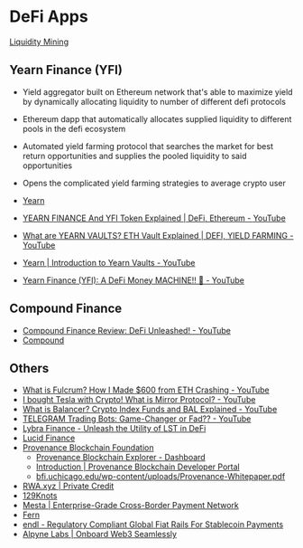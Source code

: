# DeFi Apps

[Liquidity Mining](decentralized-applications/liquidity-mining.md)

## Yearn Finance (YFI)

- Yield aggregator built on Ethereum network that's able to maximize yield by dynamically allocating liquidity to number of different defi protocols
- Ethereum dapp that automatically allocates supplied liquidity to different pools in the defi ecosystem
- Automated yield farming protocol that searches the market for best return opportunities and supplies the pooled liquidity to said opportunities
- Opens the complicated yield farming strategies to average crypto user

- [Yearn](https://yearn.finance/)
- [YEARN FINANCE And YFI Token Explained | DeFi, Ethereum - YouTube](https://www.youtube.com/watch?v=qG1goOptZ5w&ab_channel=Finematics)
- [What are YEARN VAULTS? ETH Vault Explained | DEFI, YIELD FARMING - YouTube](https://www.youtube.com/watch?v=9vTaNl2_B8A&ab_channel=Finematics)
- [Yearn | Introduction to Yearn Vaults - YouTube](https://www.youtube.com/watch?v=a1TsO62402c)
- [Yearn Finance (YFI): A DeFi Money MACHINE!! 💸 - YouTube](https://www.youtube.com/watch?v=opfkTb4ndvc)

## Compound Finance

- [Compound Finance Review: DeFi Unleashed! - YouTube](https://www.youtube.com/watch?v=FUhlxX0pYQo)
- [Compound](https://compound.finance/)

## Others

- [What is Fulcrum? How I Made $600 from ETH Crashing - YouTube](https://www.youtube.com/watch?v=OqTGu9NlaBI)
- [I bought Tesla with Crypto! What is Mirror Protocol? - YouTube](https://www.youtube.com/watch?v=dCpckWMXi4o)
- [What is Balancer? Crypto Index Funds and BAL Explained - YouTube](https://www.youtube.com/watch?v=IX6rUhNC8uA)
- [TELEGRAM Trading Bots: Game-Changer or Fad?? - YouTube](https://www.youtube.com/watch?v=FzgE0EPFpfY)
- [Lybra Finance - Unleash the Utility of LST in DeFi](https://route2fi.substack.com/p/lybra-finance-unleash-the-utility)
- [Lucid Finance](https://lucidfinance.xyz/)
- [Provenance Blockchain Foundation](https://provenance.io/)
	- [Provenance Blockchain Explorer - Dashboard](https://explorer.provenance.io/dashboard)
	- [Introduction | Provenance Blockchain Developer Portal](https://developer.provenance.io/docs/)
	- [bfi.uchicago.edu/wp-content/uploads/Provenance-Whitepaper.pdf](https://bfi.uchicago.edu/wp-content/uploads/Provenance-Whitepaper.pdf)
- [RWA.xyz \| Private Credit](https://app.rwa.xyz/private_credit)
- [129Knots](https://129knots.com/)
- [Mesta \| Enterprise-Grade Cross-Border Payment Network](https://www.mesta.xyz/)
- [Fern](https://fernhq.com/)
- [endl - Regulatory Compliant Global Fiat Rails For Stablecoin Payments](https://endl.io/)
- [Alpyne Labs \| Onboard Web3 Seamlessly](https://alpyne.tech/)
